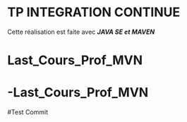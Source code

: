 # TP INTEGRATION CONTINUE  
Cette réalisation est faite avec ***JAVA SE et MAVEN***
# Last_Cours_Prof_MVN
# -Last_Cours_Prof_MVN
#Test Commit
